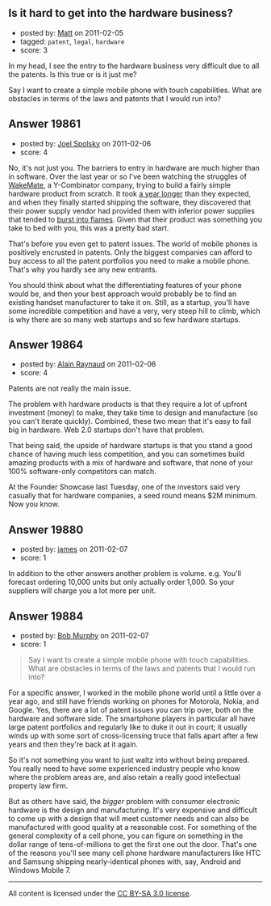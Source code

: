 ## Is it hard to get into the hardware business?

- posted by: [Matt](https://stackexchange.com/users/-1/6969-matt) on 2011-02-05
- tagged: `patent`, `legal`, `hardware`
- score: 3

In my head, I see the entry to the hardware business very difficult due to all the patents. Is this true or is it just me? 

Say I want to create a simple mobile phone with touch capabilities. What are obstacles in terms of the laws and patents that I would run into?




## Answer 19861

- posted by: [Joel Spolsky](https://stackexchange.com/users/-1/4335-joel-spolsky) on 2011-02-06
- score: 4

No, it's not just you. The barriers to entry in hardware are much higher than in software. Over the last year or so I've been watching the struggles of [WakeMate](http://www.wakemate.com), a Y-Combinator company, trying to build a fairly simple hardware product from scratch. It took [a year longer](http://news.ycombinator.com/item?id=1532849) than they expected, and when they finally started shipping the software, they discovered that their power supply vendor had provided them with inferior power supplies that tended to [burst into flames](http://www.wakemate.com/docs/recall/). Given that their product was something you take to bed with you, this was a pretty bad start.

That's before you even get to patent issues. The world of mobile phones is positively encrusted in patents. Only the biggest companies can afford to buy access to all the patent portfolios you need to make a mobile phone. That's why you hardly see any new entrants.

You should think about what the differentiating features of your phone would be, and then your best approach would probably be to find an existing handset manufacturer to take it on. Still, as a startup, you'll have some incredible competition and have a very, very steep hill to climb, which is why there are so many web startups and so few hardware startups.


## Answer 19864

- posted by: [Alain Raynaud](https://stackexchange.com/users/-1/502-alain-raynaud) on 2011-02-06
- score: 4

Patents are not really the main issue.

The problem with hardware products is that they require a lot of upfront investment (money) to make, they take time to design and manufacture (so you can't iterate quickly). Combined, these two mean that it's easy to fail big in hardware. Web 2.0 startups don't have that problem.

That being said, the upside of hardware startups is that you stand a good chance of having much less competition, and you can sometimes build amazing products with a mix of hardware and software, that none of your 100% software-only competitors can match.

At the Founder Showcase last Tuesday, one of the investors said very casually that for hardware companies, a seed round means $2M minimum. Now you know.


## Answer 19880

- posted by: [james](https://stackexchange.com/users/-1/5800-james) on 2011-02-07
- score: 1

In addition to the other answers another problem is volume. e.g. You'll forecast ordering 10,000 units but only actually order 1,000. So your suppliers will charge you a lot more per unit.


## Answer 19884

- posted by: [Bob Murphy](https://stackexchange.com/users/-1/5778-bob-murphy) on 2011-02-07
- score: 1

> Say I want to create a simple mobile
> phone with touch capabilities. What
> are obstacles in terms of the laws and
> patents that I would run into?

For a specific answer, I worked in the mobile phone world until a little over a year ago, and still have friends working on phones for Motorola, Nokia, and Google. Yes, there are a lot of patent issues you can trip over, both on the hardware and software side. The smartphone players in particular all have large patent portfolios and regularly like to duke it out in court; it usually winds up with some sort of cross-licensing truce that falls apart after a few years and then they're back at it again.

So it's not something you want to just waltz into without being prepared. You really need to have some experienced industry people who know where the problem areas are, and also retain a really good intellectual property law firm.

But as others have said, the *bigger* problem with consumer electronic hardware is the design and manufacturing. It's very expensive and difficult to come up with a design that will meet customer needs and can also be manufactured with good quality at a reasonable cost. For something of the general complexity of a cell phone, you can figure on something in the dollar range of tens-of-millions to get the first one out the door. That's one of the reasons you'll see many cell phone hardware manufacturers like HTC and Samsung shipping nearly-identical phones with, say, Android and Windows Mobile 7.






---

All content is licensed under the [CC BY-SA 3.0 license](https://creativecommons.org/licenses/by-sa/3.0/).
